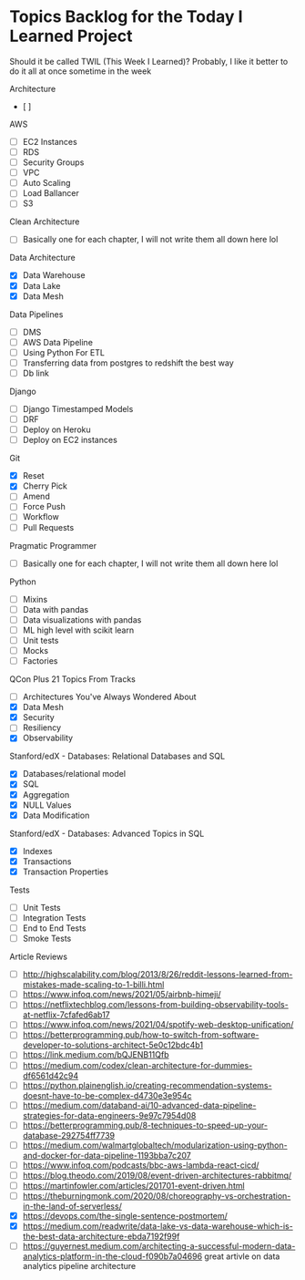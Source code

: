 # Topics Backlog for the Today I Learned Project

Should it be called TWIL (This Week I Learned)? Probably, I like it better to do it all at once sometime in the week

Architecture
- [ ] 

AWS
- [ ] EC2 Instances
- [ ] RDS
- [ ] Security Groups
- [ ] VPC
- [ ] Auto Scaling
- [ ] Load Ballancer
- [ ] S3

Clean Architecture
- [ ] Basically one for each chapter, I will not write them all down here lol

Data Architecture
- [x] Data Warehouse
- [x] Data Lake
- [x] Data Mesh

Data Pipelines
- [ ] DMS
- [ ] AWS Data Pipeline
- [ ] Using Python For ETL
- [ ] Transferring data from postgres to redshift the best way
- [ ] Db link

Django
- [ ] Django Timestamped Models
- [ ] DRF
- [ ] Deploy on Heroku
- [ ] Deploy on EC2 instances

Git
- [x] Reset
- [x] Cherry Pick
- [ ] Amend
- [ ] Force Push
- [ ] Workflow
- [ ] Pull Requests

Pragmatic Programmer
- [ ] Basically one for each chapter, I will not write them all down here lol

Python
- [ ] Mixins
- [ ] Data with pandas
- [ ] Data visualizations with pandas
- [ ] ML high level with scikit learn
- [ ] Unit tests
- [ ] Mocks
- [ ] Factories

QCon Plus 21 Topics From Tracks
- [ ] Architectures You've Always Wondered About
- [x] Data Mesh
- [x] Security
- [ ] Resiliency
- [x] Observability

Stanford/edX - Databases: Relational Databases and SQL
- [x] Databases/relational model
- [x] SQL
- [x] Aggregation
- [x] NULL Values
- [x] Data Modification

Stanford/edX - Databases: Advanced Topics in SQL
- [x] Indexes
- [x] Transactions
- [x] Transaction Properties

Tests
- [ ] Unit Tests
- [ ] Integration Tests
- [ ] End to End Tests
- [ ] Smoke Tests

Article Reviews
- [ ] http://highscalability.com/blog/2013/8/26/reddit-lessons-learned-from-mistakes-made-scaling-to-1-billi.html
- [ ] https://www.infoq.com/news/2021/05/airbnb-himeji/
- [ ] https://netflixtechblog.com/lessons-from-building-observability-tools-at-netflix-7cfafed6ab17
- [ ] https://www.infoq.com/news/2021/04/spotify-web-desktop-unification/
- [ ] https://betterprogramming.pub/how-to-switch-from-software-developer-to-solutions-architect-5e0c12bdc4b1
- [ ] https://link.medium.com/bQJENB11Qfb
- [ ] https://medium.com/codex/clean-architecture-for-dummies-df6561d42c94
- [ ] https://python.plainenglish.io/creating-recommendation-systems-doesnt-have-to-be-complex-d4730e3e954c
- [ ] https://medium.com/databand-ai/10-advanced-data-pipeline-strategies-for-data-engineers-9e97c7954d08
- [ ] https://betterprogramming.pub/8-techniques-to-speed-up-your-database-292754ff7739
- [ ] https://medium.com/walmartglobaltech/modularization-using-python-and-docker-for-data-pipeline-1193bba7c207
- [ ] https://www.infoq.com/podcasts/bbc-aws-lambda-react-cicd/
- [ ] https://blog.theodo.com/2019/08/event-driven-architectures-rabbitmq/
- [ ] https://martinfowler.com/articles/201701-event-driven.html
- [ ] https://theburningmonk.com/2020/08/choreography-vs-orchestration-in-the-land-of-serverless/
- [x] https://devops.com/the-single-sentence-postmortem/
- [x] https://medium.com/readwrite/data-lake-vs-data-warehouse-which-is-the-best-data-architecture-ebda7192f99f
- [ ] https://guyernest.medium.com/architecting-a-successful-modern-data-analytics-platform-in-the-cloud-f090b7a04696 great artivle on data analytics pipeline architecture
